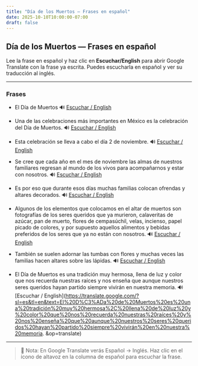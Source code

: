 ```yaml
---
title: "Día de los Muertos — Frases en español"
date: 2025-10-10T10:00:00-07:00
draft: false
---
```


## Día de los Muertos — Frases en español

Lee la frase en español y haz clic en **Escuchar/English** para abrir Google Translate con la frase ya escrita. Puedes escucharla en español y ver su traducción al inglés.

---

### Frases

- El Día de Muertos 🔊 [Escuchar / English](https://translate.google.com/?sl=es&tl=en&text=El%20D%C3%ADa%20de%20Muertos&op=translate)

- Una de las celebraciones más importantes en México es la celebración del Día de Muertos. 🔊 [Escuchar / English](https://translate.google.com/?sl=es&tl=en&text=Una%20de%20las%20celebraciones%20m%C3%A1s%20importantes%20en%20M%C3%A9xico%20es%20la%20celebraci%C3%B3n%20del%20D%C3%ADa%20de%20Muertos.&op=translate)

- Esta celebración se lleva a cabo el día 2 de noviembre. 🔊 [Escuchar / English](https://translate.google.com/?sl=es&tl=en&text=Esta%20celebraci%C3%B3n%20se%20lleva%20a%20cabo%20el%20d%C3%ADa%202%20de%20noviembre.&op=translate)

- Se cree que cada año en el mes de noviembre las almas de nuestros familiares regresan al mundo de los vivos para acompañarnos y estar con nosotros. 🔊 [Escuchar / English](https://translate.google.com/?sl=es&tl=en&text=Se%20cree%20que%20cada%20a%C3%B1o%20en%20el%20mes%20de%20noviembre%20las%20almas%20de%20nuestros%20familiares%20regresan%20al%20mundo%20de%20los%20vivos%20para%20acompa%C3%B1arnos%20y%20estar%20con%20nosotros.&op=translate)

- Es por eso que durante esos días muchas familias colocan ofrendas y altares decorados. 🔊 [Escuchar / English](https://translate.google.com/?sl=es&tl=en&text=Es%20por%20eso%20que%20durante%20esos%20d%C3%ADas%20muchas%20familias%20colocan%20ofrendas%20y%20altares%20decorados.&op=translate)

- Algunos de los elementos que colocamos en el altar de muertos son fotografías de los seres queridos que ya murieron, calaveritas de azúcar, pan de muerto, flores de cempasúchil, velas, incienso, papel picado de colores, y por supuesto aquellos alimentos y bebidas preferidos de los seres que ya no están con nosotros. 🔊 [Escuchar / English](https://translate.google.com/?sl=es&tl=en&text=Algunos%20de%20los%20elementos%20que%20colocamos%20en%20el%20altar%20de%20muertos%20son%20fotograf%C3%ADas%20de%20los%20seres%20queridos%20que%20ya%20murieron%2C%20calaveritas%20de%20az%C3%BAcar%2C%20pan%20de%20muerto%2C%20flores%20de%20cempas%C3%BAchil%2C%20velas%2C%20incienso%2C%20papel%20picado%20de%20colores%2C%20y%20por%20supuesto%20aquellos%20alimentos%20y%20bebidas%20preferidos%20de%20los%20seres%20que%20ya%20no%20est%C3%A1n%20con%20nosotros.&op=translate)

- También se suelen adornar las tumbas con flores y muchas veces las familias hacen altares sobre las lápidas. 🔊 [Escuchar / English](https://translate.google.com/?sl=es&tl=en&text=También%20se%20suelen%20adornar%20las%20tumbas%20con%20flores%20y%20muchas%20veces%20las%20familias%20hacen%20altares%20sobre%20las%20lápidas.&op=translate)

- El Día de Muertos es una tradición muy hermosa, llena de luz y color que nos recuerda nuestras raíces y nos enseña que aunque nuestros seres queridos hayan partido siempre vivirán en nuestra memoria. 🔊 [Escuchar / English](https://translate.google.com/?sl=es&tl=en&text=El%20D%C3%ADa%20de%20Muertos%20es%20una%20tradición%20muy%20hermosa%2C%20llena%20de%20luz%20y%20color%20que%20nos%20recuerda%20nuestras%20raíces%20y%20nos%20enseña%20que%20aunque%20nuestros%20seres%20queridos%20hayan%20partido%20siempre%20vivirán%20en%20nuestra%20memoria. &op=translate)
---

> 📌 Nota: En Google Translate verás Español → Inglés. Haz clic en el ícono de altavoz en la columna de español para escuchar la frase.
